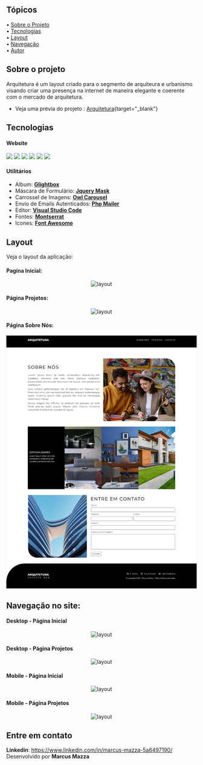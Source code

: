 ## Tópicos

<div>
 • <a href="#-sobre-o-projeto">Sobre o Projeto</a> </br>
 • <a href="#-tecnologias">Tecnologias</a> </br>
 • <a href="#-layout">Layout</a> </br>
 • <a href="#-navegacao">Navegação</a> </br>
 • <a href="#-entre em contato">Autor</a> </br>
</div>


<a id="-sobre-o-projeto"></a>
## Sobre o projeto 

Arquitetura é um layout criado para o segmento de arquiteura e urbanismo
visando criar uma presença na internet de maneira elegante e coerente com 
o mercado de arquitetura.


- Veja uma prévia do projeto : [Arquitetura](https://m-mazza.github.io/projeto_frontend/previa){target="_blank"}


<a id="-tecnologias"></a>
## Tecnologias


#### **Website**
<div>
  <!-- HTML 5 -->
  <img src="https://img.shields.io/badge/HTML5-E34F26?style=for-the-badge&logo=html5&logoColor=white">
  <!-- CSS3 -->
  <img src="https://img.shields.io/badge/CSS3-1572B6?style=for-the-badge&logo=css3&logoColor=white">
  <!-- Javasrcript -->
  <img src="https://img.shields.io/badge/JavaScript-F7DF1E?style=for-the-badge&logo=javascript&logoColor=black">
  <!-- PHP -->
  <img src="https://img.shields.io/badge/PHP-777BB4?style=for-the-badge&logo=php&logoColor=white">
  <!-- Bootstrap -->
  <img src="https://img.shields.io/badge/Bootstrap-563D7C?style=for-the-badge&logo=bootstrap&logoColor=white">  
  <!-- JQuery -->
  <img src="https://img.shields.io/badge/jQuery-0769AD?style=for-the-badge&logo=jquery&logoColor=white">
</div>


#### **Utilitários**

- Album: **[Glightbox](https://biati-digital.github.io/glightbox/)**
- Máscara de Formulário: **[Jquery Mask](https://igorescobar.github.io/jQuery-Mask-Plugin/)**
- Carrossel de Imagens:  **[Owl Carousel](https://owlcarousel2.github.io/OwlCarousel2/)**
- Envio de Emails Autenticados: **[Php Mailer](https://github.com/PHPMailer/PHPMailer)**
- Editor: **[Visual Studio Code](https://code.visualstudio.com/)**
- Fontes: **[Montserrat](https://fonts.google.com/specimen/Montserrat?query=montserrat)**
- Icones: **[Font Awesome](https://fontawesome.com/)**


<a id="-layout"></a>
## Layout

Veja o layout da aplicação:

#### **Pagina Inicial:**
<div align="center">
  <img src="./.github/layout.png" alt="layout">
</div>

#### **Página Projetos:**
<div align="center">
  <img src="./.github/projetos.png" alt="layout">
</div>

#### **Página Sobre Nós:**
<div align="center">
  <img src="./.github/sobre-nos.png" alt="layout">
</div>


<a id="-navegacao"></a>
## Navegação no site:

#### **Desktop - Página Inicial**
<div align="center">
  <img src="./.github/navegacao-1.gif" alt="layout">
</div>

#### **Desktop - Página Projetos**
<div align="center">
  <img src="./.github/navegacao-2.gif" alt="layout">
</div>

#### **Mobile - Página Inicial**
<div align="center">
  <img src="./.github/navegacao-3.gif" alt="layout">
</div>

#### **Mobile - Página Projetos**
<div align="center">
  <img src="./.github/navegacao-4.gif" alt="layout">
</div>


<a id="#-entre em contato"></a>
## Entre em contato

**Linkedin**: https://www.linkedin.com/in/marcus-mazza-5a6497190/
Desenvolvido por **Marcus Mazza**

